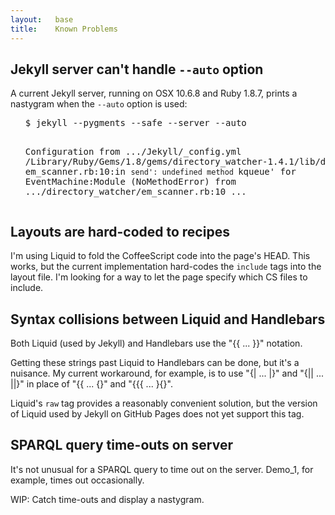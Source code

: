 ```yaml
---
layout:   base
title:    Known Problems
---
```


## Jekyll server can't handle `--auto` option

A current Jekyll server, running on OSX 10.6.8 and Ruby 1.8.7,
prints a nastygram when the `--auto` option is used:

<ul><pre>
$ jekyll --pygments --safe --server --auto

Configuration from .../Jekyll/_config.yml
/Library/Ruby/Gems/1.8/gems/directory_watcher-1.4.1/lib/directory_watcher/
  em_scanner.rb:10:in `send':
    undefined method `kqueue' for EventMachine:Module (NoMethodError)
  from .../directory_watcher/em_scanner.rb:10
  ...
</pre></ul>


## Layouts are hard-coded to recipes

I'm using Liquid to fold the CoffeeScript code into the page's HEAD.
This works, but the current implementation hard-codes the `include` tags
into the layout file.
I'm looking for a way to let the page specify which CS files to include.


## Syntax collisions between Liquid and Handlebars

Both Liquid (used by Jekyll) and Handlebars
use the "{&#123; ... &#125;}" notation.

Getting these strings past Liquid to Handlebars can be done,
but it's a nuisance.
My current workaround, for example,
is to use "{| ... |}" and "{|| ... ||}"
in place of "{&#123; ... &#123;}" and "{&#123;{ ... }&#123;}".

Liquid's `raw` tag provides a reasonably convenient solution,
but the version of Liquid used by Jekyll on GitHub Pages
does not yet support this tag.


## SPARQL query time-outs on server

It's not unusual for a SPARQL query to time out on the server.
Demo_1, for example, times out occasionally.

WIP: Catch time-outs and display a nastygram.
